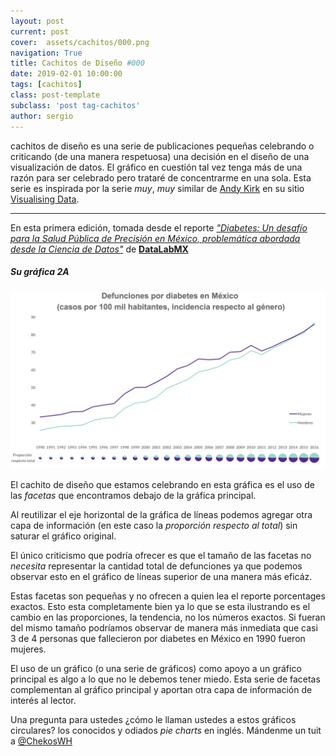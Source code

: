 ```yaml
---
layout: post
current: post
cover:  assets/cachitos/000.png
navigation: True
title: Cachitos de Diseño #000
date: 2019-02-01 10:00:00
tags: [cachitos]
class: post-template
subclass: 'post tag-cachitos'
author: sergio
---
```


cachitos de diseño es una serie de publicaciones pequeñas celebrando o criticando (de una manera respetuosa) una decisión en el diseño de una visualización de datos. El gráfico en cuestión tal vez tenga más de una razón para ser celebrado pero trataré de concentrarme en una sola. Esta serie es inspirada por la serie *muy*, *muy* similar de [Andy Kirk](http://www.twitter.com/visualisingdata) en su sitio [Visualising Data](https://visualisingdata.com).

***

En esta primera edición, tomada desde el reporte [*"Diabetes: Un desafío para la Salud Pública de Precisión en México, problemática abordada desde la Ciencia de Datos"*](http://www.datalabmx.com/diabetes.html) de **[DataLabMX](datalabmx.com)**

##### Su gráfica 2A

![grafica_2a](../assets/cachitos/000_datalabmx_grafica2a.png)

El cachito de diseño que estamos celebrando en esta gráfica es el uso de las *facetas* que encontramos debajo de la gráfica principal.    

Al reutilizar el eje horizontal de la gráfica de líneas podemos agregar otra capa de información (en este caso la *proporción respecto al total*) sin saturar el gráfico original.

El único criticismo que podría ofrecer es que el tamaño de las facetas no *necesita* representar la cantidad total de defunciones ya que podemos observar esto en el gráfico de líneas superior de una manera más eficáz.

Estas facetas son pequeñas y no ofrecen a quien lea el reporte porcentages exactos. Esto esta completamente bien ya lo que se esta ilustrando es el cambio en las proporciones, la tendencia, no los números exactos.
Si fueran del mismo tamaño podríamos observar de manera más inmediata que casi 3 de 4 personas que fallecieron por diabetes en México en 1990 fueron mujeres.

El uso de un gráfico (o una serie de gráficos) como apoyo a un gráfico principal es algo a lo que no le debemos tener miedo. Esta serie de facetas complementan al gráfico principal y aportan otra capa de información de interés al lector.


Una pregunta para ustedes ¿cómo le llaman ustedes a estos gráficos circulares? los conocidos y odiados *pie charts* en inglés. Mándenme un tuit a [@ChekosWH](https://twitter.com/share?text=yo+le+digo+&url=https://tacosdedatos.com/cachitos-de-dise%C3%B1o)
